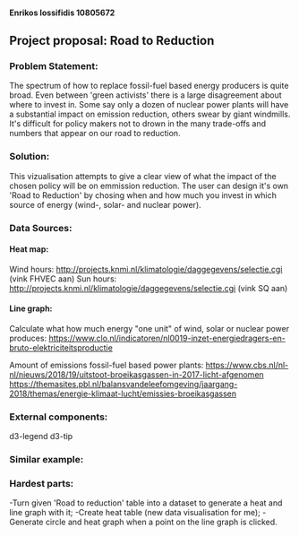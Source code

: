 #### Enrikos Iossifidis 10805672

## Project proposal: Road to Reduction 

### Problem Statement:

The spectrum of how to replace fossil-fuel based energy producers is quite broad. Even between 'green activists' there is a large disagreement about where to invest in. Some say only a dozen of nuclear power plants will have a substantial impact on emission reduction, others swear by giant windmills. It's difficult for policy makers not to drown in the many trade-offs and numbers that appear on our road to reduction.

### Solution:

This vizualisation attempts to give a clear view of what the impact of the chosen policy will be on emmission reduction. The user can design it's own 'Road to Reduction' by chosing when and how much you invest in which source of energy (wind-, solar- and nuclear power). 

### Data Sources:

#### Heat map:
Wind hours: http://projects.knmi.nl/klimatologie/daggegevens/selectie.cgi (vink FHVEC aan)
Sun hours: http://projects.knmi.nl/klimatologie/daggegevens/selectie.cgi (vink SQ aan)

#### Line graph:
Calculate what how much energy "one unit" of wind, solar or nuclear power produces:
https://www.clo.nl/indicatoren/nl0019-inzet-energiedragers-en-bruto-elektriciteitsproductie

Amount of emissions fossil-fuel based power plants:
https://www.cbs.nl/nl-nl/nieuws/2018/19/uitstoot-broeikasgassen-in-2017-licht-afgenomen
https://themasites.pbl.nl/balansvandeleefomgeving/jaargang-2018/themas/energie-klimaat-lucht/emissies-broeikasgassen

### External components:
d3-legend
d3-tip

### Similar example: 

### Hardest parts:

-Turn given 'Road to reduction' table into a dataset to generate a heat and line graph with it;
-Create heat table (new data visualisation for me);
-Generate circle and heat graph when a point on the line graph is clicked.

